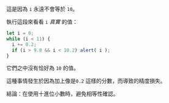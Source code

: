這是因為 `i` 永遠不會等於 `10`。

執行這段來看看 `i` *真實* 的值：

```js run
let i = 0;
while (i < 11) {
  i += 0.2;
  if (i > 9.8 && i < 10.2) alert( i );
}
```

它們之中沒有恰好為 `10` 的值。

這種事情發生於因為加上像是`0.2` 這樣的分數，而導致的精度損失。

結論：在使用十進位小數時，避免相等性確認。

